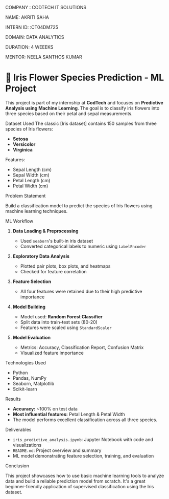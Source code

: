 COMPANY : CODTECH IT SOLUTIONS

NAME: AKRITI SAHA

INTERN ID: :CT04DM725

DOMAIN: DATA ANALYTICS

DURATION: 4 WEEEKS

MENTOR: NEELA SANTHOS KUMAR

# 🌸 Iris Flower Species Prediction - ML Project

This project is part of my internship at **CodTech** and focuses on **Predictive Analysis using Machine Learning**. The goal is to classify iris flowers into three species based on their petal and sepal measurements.

 
Dataset Used
The classic [Iris dataset] contains 150 samples from three species of Iris flowers:
- **Setosa**
- **Versicolor**
- **Virginica**

Features:
- Sepal Length (cm)
- Sepal Width (cm)
- Petal Length (cm)
- Petal Width (cm)


 Problem Statement

 Build a classification model to predict the species of Iris flowers using machine learning techniques.


 ML Workflow

1. **Data Loading & Preprocessing**
   - Used `seaborn`'s built-in iris dataset
   - Converted categorical labels to numeric using `LabelEncoder`

2. **Exploratory Data Analysis**
   - Plotted pair plots, box plots, and heatmaps
   - Checked for feature correlation

3. **Feature Selection**
   - All four features were retained due to their high predictive importance

4. **Model Building**
   - Model used: **Random Forest Classifier**
   - Split data into train-test sets (80-20)
   - Features were scaled using `StandardScaler`

5. **Model Evaluation**
   - Metrics: Accuracy, Classification Report, Confusion Matrix
   - Visualized feature importance


 Technologies Used

- Python 
- Pandas, NumPy  
- Seaborn, Matplotlib  
- Scikit-learn  



 Results

- **Accuracy:** ~100% on test data
- **Most influential features:** Petal Length & Petal Width
- The model performs excellent classification across all three species.



Deliverables

- `iris_predictive_analysis.ipynb`: Jupyter Notebook with code and visualizations
- `README.md`: Project overview and summary
- ML model demonstrating feature selection, training, and evaluation


Conclusion

This project showcases how to use basic machine learning tools to analyze data and build a reliable prediction model from scratch. It's a great beginner-friendly application of supervised classification using the Iris dataset.




